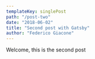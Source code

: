 ```yaml
---
templateKey: singlePost
path: "/post-two"
date: "2018-06-02"
title: "Second post with Gatsby"
author: "Federico Giacone"
---
```


Welcome, this is the second post